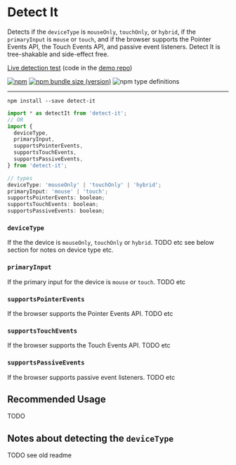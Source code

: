 # Detect It

Detects if the `deviceType` is `mouseOnly`, `touchOnly`, or `hybrid`, if the `primaryInput` is `mouse` or `touch`, and if the browser supports the Pointer Events API, the Touch Events API, and passive event listeners. Detect It is tree-shakable and side-effect free.

[Live detection test](https://detect-it.rafgraph.dev) (code in the [demo repo](https://github.com/rafgraph/detect-it-demo))

[![npm](https://img.shields.io/npm/dm/detect-it?label=npm)](https://www.npmjs.com/package/detect-it) [![npm bundle size (version)](https://img.shields.io/bundlephobia/minzip/detect-it/3?color=purple)](https://bundlephobia.com/result?p=detect-it) ![npm type definitions](https://img.shields.io/npm/types/detect-it?color=blue)

---

```
npm install --save detect-it
```

```js
import * as detectIt from 'detect-it';
// OR
import {
  deviceType,
  primaryInput,
  supportsPointerEvents,
  supportsTouchEvents,
  supportsPassiveEvents,
} from 'detect-it';
```

```js
// types
deviceType: 'mouseOnly' | 'touchOnly' | 'hybrid';
primaryInput: 'mouse' | 'touch';
supportsPointerEvents: boolean;
supportsTouchEvents: boolean;
supportsPassiveEvents: boolean;
```

### `deviceType`
If the the device is `mouseOnly`, `touchOnly` or `hybrid`. TODO etc see below section for notes on device type etc.

### `primaryInput`
If the primary input for the device is `mouse` or `touch`. TODO etc

### `supportsPointerEvents`
If the browser supports the Pointer Events API. TODO etc

### `supportsTouchEvents`
If the browser supports the Touch Events API. TODO etc

### `supportsPassiveEvents`
If the browser supports passive event listeners. TODO etc 

## Recommended Usage
TODO



## Notes about detecting the `deviceType`
TODO see old readme